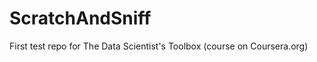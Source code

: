 ScratchAndSniff
===============

First test repo for The Data Scientist's Toolbox (course on Coursera.org)
